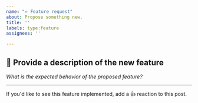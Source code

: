 ```yaml
---
name: "⭐ Feature request"
about: Propose something new.
title: ''
labels: type:feature
assignees: ''

---
```


## 📝 Provide a description of the new feature

_What is the expected behavior of the proposed feature?_

---

If you'd like to see this feature implemented, add a 👍 reaction to this post.
